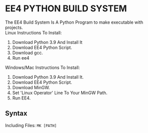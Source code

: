 # EE4 PYTHON BUILD SYSTEM 
The EE4 Build System Is A Python Program to make executable with projects.\
Linux Instructions To Install:
1. Download Python 3.9 And Install It
2. Download EE4 Python Script.
3. Download gcc.
4. Run ee4

Windows/Mac Instructions To Install:
1. Download Python 3.9 And Install It.
2. Download EE4 Python Script.
3. Download MinGW.
4. Set 'Linux Operator' Line To Your MinGW Path.
5. Run EE4.
## Syntax
Including Files:
`MK [PATH]`

